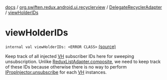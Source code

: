 [docs](../../index.md) / [org.swiften.redux.android.ui.recyclerview](../index.md) / [DelegateRecyclerAdapter](index.md) / [viewHolderIDs](./view-holder-i-ds.md)

# viewHolderIDs

`internal val viewHolderIDs: <ERROR CLASS>` [(source)](https://github.com/protoman92/KotlinRedux/tree/master/android/android-recyclerview/src/main/java/org/swiften/redux/android/ui/recyclerview/RecyclerAdapter.kt#L70)

Keep track of all injected [VH](index.md#VH) subscriber IDs here for sweeping unsubscription. Unlike
[ReduxListAdapter.composite](../-redux-list-adapter/composite.md), we need to keep track of these IDs because otherwise there is
no way to perform [IPropInjector.unsubscribe](../../org.swiften.redux.core/-i-redux-unsubscriber-provider/unsubscribe.md) for each [VH](index.md#VH) instances.

